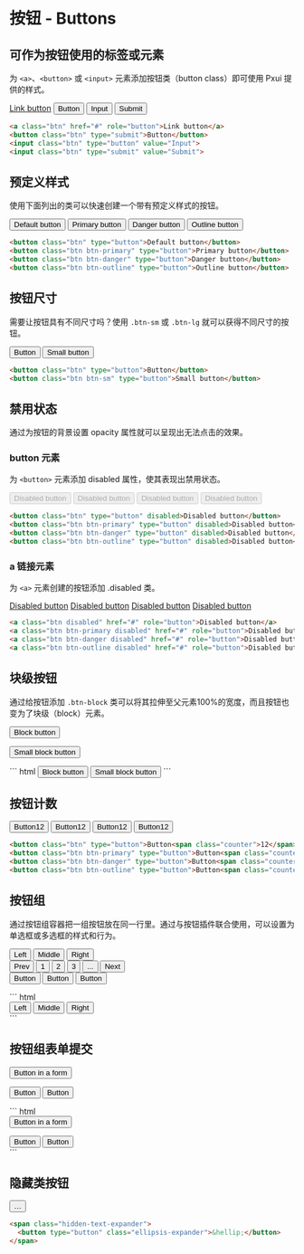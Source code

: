
# 按钮 - Buttons

## 可作为按钮使用的标签或元素
为 `<a>`、`<button>` 或 `<input>` 元素添加按钮类（button class）即可使用 Pxui 提供的样式。


<a class="btn" href="#" role="button">Link button</a>
<button class="btn" type="submit">Button</button>
<input class="btn" type="button" value="Input">
<input class="btn" type="submit" value="Submit">


``` html
<a class="btn" href="#" role="button">Link button</a>
<button class="btn" type="submit">Button</button>
<input class="btn" type="button" value="Input">
<input class="btn" type="submit" value="Submit">
```

## 预定义样式
使用下面列出的类可以快速创建一个带有预定义样式的按钮。


<button class="btn" type="button">Default button</button>
<button class="btn btn-primary" type="button">Primary button</button>
<button class="btn btn-danger" type="button">Danger button</button>
<button class="btn btn-outline" type="button">Outline button</button>


``` html
<button class="btn" type="button">Default button</button>
<button class="btn btn-primary" type="button">Primary button</button>
<button class="btn btn-danger" type="button">Danger button</button>
<button class="btn btn-outline" type="button">Outline button</button>

```


## 按钮尺寸
需要让按钮具有不同尺寸吗？使用 `.btn-sm` 或 `.btn-lg` 就可以获得不同尺寸的按钮。

<button class="btn" type="button">Button</button>
<button class="btn btn-sm" type="button">Small button</button>

``` html
<button class="btn" type="button">Button</button>
<button class="btn btn-sm" type="button">Small button</button>
```

## 禁用状态
通过为按钮的背景设置 opacity 属性就可以呈现出无法点击的效果。

### button 元素
为 `<button>` 元素添加 disabled 属性，使其表现出禁用状态。

<button class="btn" type="button" disabled>Disabled button</button>
<button class="btn btn-primary" type="button" disabled>Disabled button</button>
<button class="btn btn-danger" type="button" disabled>Disabled button</button>
<button class="btn btn-outline" type="button" disabled>Disabled button</button>
``` html
<button class="btn" type="button" disabled>Disabled button</button>
<button class="btn btn-primary" type="button" disabled>Disabled button</button>
<button class="btn btn-danger" type="button" disabled>Disabled button</button>
<button class="btn btn-outline" type="button" disabled>Disabled button</button>
```

### a 链接元素
为 `<a>` 元素创建的按钮添加 .disabled 类。

<a class="btn disabled" href="#" role="button">Disabled button</a>
<a class="btn btn-primary disabled" href="#" role="button">Disabled button</a>
<a class="btn btn-danger disabled" href="#" role="button">Disabled button</a>
<a class="btn btn-outline disabled" href="#" role="button">Disabled button</a>
``` html
<a class="btn disabled" href="#" role="button">Disabled button</a>
<a class="btn btn-primary disabled" href="#" role="button">Disabled button</a>
<a class="btn btn-danger disabled" href="#" role="button">Disabled button</a>
<a class="btn btn-outline disabled" href="#" role="button">Disabled button</a>
```

## 块级按钮
通过给按钮添加 `.btn-block` 类可以将其拉伸至父元素100%的宽度，而且按钮也变为了块级（block）元素。

<p><button class="btn btn-block" type="button">Block button</button></p>
<p><button class="btn btn-sm btn-block" type="button">Small block button</button></p>
``` html
<button class="btn btn-block" type="button">Block button</button>
<button class="btn btn-sm btn-block" type="button">Small block button</button>
```

## 按钮计数
<button class="btn" type="button">Button<span class="counter">12</span></button>
<button class="btn btn-primary" type="button">Button<span class="counter">12</span></button>
<button class="btn btn-danger" type="button">Button<span class="counter">12</span></button>
<button class="btn btn-outline" type="button">Button<span class="counter">12</span></button>
``` html
<button class="btn" type="button">Button<span class="counter">12</span></button>
<button class="btn btn-primary" type="button">Button<span class="counter">12</span></button>
<button class="btn btn-danger" type="button">Button<span class="counter">12</span></button>
<button class="btn btn-outline" type="button">Button<span class="counter">12</span></button>
```

## 按钮组
通过按钮组容器把一组按钮放在同一行里。通过与按钮插件联合使用，可以设置为单选框或多选框的样式和行为。

<div class="btn-group">
  <button class="btn" type="button">Left</button>
  <button class="btn" type="button">Middle</button>
  <button class="btn" type="button">Right</button>
</div>

<div class="btn-group">
  <button class="btn btn-outline" type="button">Prev</button>
  <button class="btn btn-outline" type="button">1</button>
  <button class="btn btn-outline" type="button">2</button>
  <button class="btn btn-outline" type="button">3</button>
  <button class="btn btn-outline" type="button">...</button>
  <button class="btn btn-outline" type="button">Next</button>
</div>

<div class="btn-group">
  <button class="btn btn-sm" type="button">Button</button>
  <button class="btn btn-sm" type="button">Button</button>
  <button class="btn btn-sm" type="button">Button</button>
</div>
<p></p>
``` html
<div class="btn-group">
  <button class="btn" type="button">Left</button>
  <button class="btn" type="button">Middle</button>
  <button class="btn" type="button">Right</button>
</div>
```

## 按钮组表单提交

<div class="btn-group">
  <form class="btn-group-form">
    <button class="btn" type="button">Button in a form</button>
  </form>
  <button class="btn" type="button">Button</button>
  <button class="btn" type="button">Button</button>
</div>
<p></p>
``` html
<div class="btn-group">
  <form class="btn-group-form">
    <button class="btn" type="button">Button in a form</button>
  </form>
  <button class="btn" type="button">Button</button>
  <button class="btn" type="button">Button</button>
</div>
```

## 隐藏类按钮
<span class="hidden-text-expander">
  <button type="button" class="ellipsis-expander">&hellip;</button>
</span>

``` html
<span class="hidden-text-expander">
  <button type="button" class="ellipsis-expander">&hellip;</button>
</span>
```
